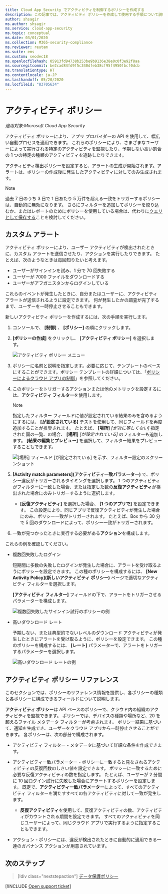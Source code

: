 ```yaml
---
title: Cloud App Security でアクティビティを制御するポリシーを作成する
description: この記事では、アクティビティ ポリシーを作成して使用する手順について説明します。
author: shsagir
ms.author: shsagir
ms.service: cloud-app-security
ms.topic: conceptual
ms.date: 03/01/2020
ms.collection: M365-security-compliance
ms.reviewer: reutam
ms.suite: ems
ms.custom: seodec18
ms.openlocfilehash: 05913fd94738b253be9b9136e38e0c0f3e92f8aa
ms.sourcegitcommit: be2cad84fd9f5c340dfeb38cf95f4950fbcf0dcb
ms.translationtype: HT
ms.contentlocale: ja-JP
ms.lasthandoff: 05/20/2020
ms.locfileid: "83705634"
---
```

# <a name="activity-policies"></a>アクティビティ ポリシー

*適用対象:Microsoft Cloud App Security*

アクティビティ ポリシーにより、アプリ プロバイダーの API を使用して、幅広い自動プロセスを適用できます。 これらのポリシーにより、さまざまなユーザーによって実行される特定のアクティビティを監視したり、予期しない高い割合の 1 つの特定の種類のアクティビティを追跡したりできます。

アクティビティ検出ポリシーを設定すると、アラートの生成が開始されます。アラートは、ポリシーの作成後に発生したアクティビティに対してのみ生成されます。

> [!NOTE]
> 過去 7 日のうち 3 日で 1 日あたり 5 万件を超える一致をトリガーするポリシーは、自動的に無効になります。 さらにフィルターを追加してポリシーを絞り込むか、またはレポートのためにポリシーを使用している場合は、代わりに[クエリとして保存する](activity-filters-queries.md#activity-queries)ことを検討してください。

## <a name="custom-alerts"></a>カスタム アラート

アクティビティ ポリシーにより、ユーザー アクティビティが検出されたときに、カスタム アラートを送信させたり、アクションを実行したりできます。 たとえば、次のようなときは毎回知りたいと考えます。

- ユーザーがサインインを試み、1 分で 70 回失敗する
- ユーザーが 7000 ファイルをダウンロードする
- ユーザーがアフガニスタンからログインしている

これらのイベントが発生したときに、自分またはユーザーに、アクティビティ アラートが送信されるように設定できます。 何が発生したかの調査が完了するまで、ユーザーを一時停止させることもできます。

新しいアクティビティ ポリシーを作成するには、次の手順を実行します。

1. コンソールで、 **[制御]** 、 **[ポリシー]** の順にクリックします。

2. **[ポリシーの作成]** をクリックし、 **[アクティビティ ポリシー]** を選択します。

     ![アクティビティ ポリシー メニュー](media/activity-policy-menu.png)

3. ポリシーに名前と説明を指定します。必要に応じて、テンプレートのベースにすることができます。ポリシー テンプレートの詳細については、「[ポリシーによるクラウド アプリの制御](control-cloud-apps-with-policies.md)」を参照してください。

4. このポリシーをトリガーするアクションまたは他のメトリックを設定するには、**アクティビティ フィルター**を使用します。
    > [!NOTE]
    > 指定したフィルター フィールドに値が設定されている結果のみを含めるようにするには、 **[が設定されている]** テストを使用して、同じフィールドを再度追加することが推奨されます。 たとえば、 **[場所]** *[が次に等しくない]* 指定された国の一覧、の場合、 **[場所]** *[が設定されている]* のフィルターも追加します。 **[結果の編集とプレビュー]** を選択して、フィルター結果をプレビューすることもできます。
    >
    > ![[場所] フィールド [が設定されている] を示す、フィルター設定のスクリーンショット](media/activity-example-location-isset.png)

5. **[Activity match parameters]\(アクティビティ一致パラメーター\)** で、ポリシー違反がトリガーされるタイミングを選択します。 1 つのアクティビティがフィルターに一致した場合、または指定した数の**反復アクティビティ**が検出された場合にのみトリガーするように選択します。
    - **[反復アクティビティ]** を選択した場合、 **[1 つのアプリで]** を設定できます。 この設定により、同じアプリで反復アクティビティが発生した場合にのみ、ポリシー一致がトリガーされます。 たとえば、Box から 30 分で 5 回のダウンロードによって、ポリシー一致がトリガーされます。

6. 一致が見つかったときに実行する必要がある**アクション**を構成します。

これらの例を確認してください。

- 複数回失敗したログイン

    短期間に多数の失敗したログインが発生した場合に、アラートを受け取るようにポリシーを設定できます。 この種のポリシーを構成するには、 **[New Activity Policy]\(新しいアクティビティ ポリシー\)** ページで適切なアクティビティ フィルターを選択します。

    **[アクティビティ フィルター]** フィールドの下で、アラートをトリガーさせるパラメーターを構成します。

    ![複数回失敗したサインイン試行のポリシーの例](media/multiple-failed-log-on-attempts-policy-example.png "複数の失敗したログオン試行ポリシーの例")

- 高いダウンロード レート

    予期しない、または典型的でないレベルのダウンロード アクティビティが発生したときにアラートを受け取るように、ポリシーを設定できます。 この種のポリシーを構成するには、 **[レート]** パラメーターで、アラートをトリガーするパラメーターを選択します。

    ![高いダウンロード レートの例](media/high-download-rate-example.png "高いダウンロード レートの例")

## <a name="activity-policy-reference"></a>アクティビティ ポリシー リファレンス

このセクションでは、ポリシーのリファレンス情報を提供し、各ポリシーの種類と各ポリシーに構成できるフィールドについて説明します。

**アクティビティ ポリシー**は API ベースのポリシーで、クラウド内の組織のアクティビティを監視できます。 ポリシーでは、デバイスの種類や場所など、20 を超えるファイル メタデータ フィルターが考慮されます。 ポリシー結果に基づいて、通知を生成でき、ユーザーをクラウド アプリから一時停止させることができます。
各ポリシーは、次の部分で構成されます。

- アクティビティ フィルター - メタデータに基づいて詳細な条件を作成できます。

- アクティビティ一致パラメーター - ポリシーに一致すると見なされるアクティビティの反復回数のしきい値を設定できます。  ポリシーに一致するために必要な反復アクティビティの数を指定します。 たとえば、ユーザーが 2 分間に 10 回ログイン試行に失敗した場合にアラートするポリシーを設定します。 既定で、**アクティビティ一致パラメーター**によって、すべてのアクティビティ フィルターを満たすすべての各アクティビティに対して一致が発生します。

  - **反復アクティビティ**を使用して、反復アクティビティの数、アクティビティがカウントされる期間を設定できます。 すべてのアクティビティを同じユーザーによって、同じクラウド アプリで実行するように指定することもできます。

- アクション - ポリシーには、違反が検出されたときに自動的に適用できる一連のガバナンス アクションが用意されています。

## <a name="next-steps"></a>次のステップ

> [!div class="nextstepaction"]
> [データ保護ポリシー](data-protection-policies.md)

[!INCLUDE [Open support ticket](includes/support.md)]
